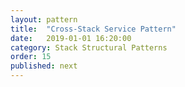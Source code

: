 ```yaml
---
layout: pattern
title:  "Cross-Stack Service Pattern"
date:   2019-01-01 16:20:00
category: Stack Structural Patterns
order: 15
published: next
---
```

